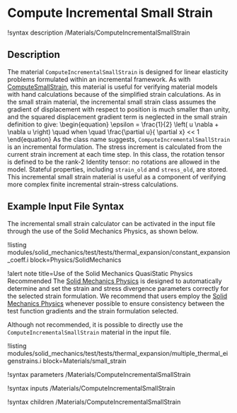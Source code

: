 # Compute Incremental Small Strain

!syntax description /Materials/ComputeIncrementalSmallStrain

## Description

The material `ComputeIncrementalSmallStrain` is designed for linear elasticity problems formulated
within an incremental framework.  As with [ComputeSmallStrain](/ComputeSmallStrain.md), this material
is useful for verifying material models with hand calculations because of the simplified strain
calculations.  As in the small strain material, the incremental small strain class assumes the
gradient of displacement with respect to position is much smaller than unity, and the squared
displacement gradient term is neglected in the small strain definition to give:
\begin{equation}
\epsilon = \frac{1}{2} \left( u \nabla + \nabla u \right) \quad when \quad \frac{\partial u}{ \partial x} << 1
\end{equation}
As the class name suggests, `ComputeIncrementalSmallStrain` is an incremental formulation.  The
stress increment is calculated from the current strain increment at each time step.  In this class,
the rotation tensor is defined to be the rank-2 Identity tensor: no rotations are allowed in the
model. Stateful properties, including `strain_old` and `stress_old`, are stored. This incremental
small strain material is useful as a component of verifying more complex finite incremental
strain-stress calculations.

## Example Input File Syntax

The incremental small strain calculator can be activated in the input file through the use of the
Solid Mechanics Physics, as shown below.

!listing modules/solid_mechanics/test/tests/thermal_expansion/constant_expansion_coeff.i block=Physics/SolidMechanics

!alert note title=Use of the Solid Mechanics QuasiStatic Physics Recommended
The [Solid Mechanics Physics](/Physics/SolidMechanics/QuasiStatic/index.md) is designed to
automatically determine and set the strain and stress divergence parameters correctly for the
selected strain formulation.  We recommend that users employ the
[Solid Mechanics Physics](/Physics/SolidMechanics/QuasiStatic/index.md) whenever possible
to ensure consistency between the test function gradients and the strain formulation selected.

Although not recommended, it is possible to directly use the `ComputeIncrementalSmallStrain` material
in the input file.

!listing modules/solid_mechanics/test/tests/thermal_expansion/multiple_thermal_eigenstrains.i block=Materials/small_strain

!syntax parameters /Materials/ComputeIncrementalSmallStrain

!syntax inputs /Materials/ComputeIncrementalSmallStrain

!syntax children /Materials/ComputeIncrementalSmallStrain
